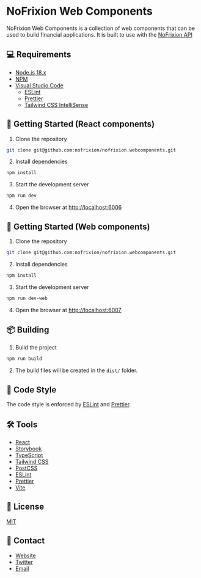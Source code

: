 # NoFrixion Web Components

NoFrixion Web Components is a collection of web components that can be used to build financial applications. It is built to use with the [NoFrixion API](https://www.nofrixion.com/)

## 💻 Requirements

- [Node.js 18.x](https://nodejs.org/en/)
- [NPM](https://www.npmjs.com/)
- [Visual Studio Code](https://code.visualstudio.com/)
  - [ESLint](https://marketplace.visualstudio.com/items?itemName=dbaeumer.vscode-eslint)
  - [Prettier](https://marketplace.visualstudio.com/items?itemName=esbenp.prettier-vscode)
  - [Tailwind CSS IntelliSense](https://marketplace.visualstudio.com/items?itemName=bradlc.vscode-tailwindcss)

## 🚀 Getting Started (React components)

1. Clone the repository

```bash
git clone git@github.com:nofrixion/nofrixion.webcomponents.git
```

2. Install dependencies

```bash
npm install
```

3. Start the development server

```bash
npm run dev
```

4. Open the browser at [http://localhost:6006](http://localhost:6006)

## 🚀 Getting Started (Web components)

1. Clone the repository

```bash
git clone git@github.com:nofrixion/nofrixion.webcomponents.git
```

2. Install dependencies

```bash
npm install
```

3. Start the development server

```bash
npm run dev-web
```

4. Open the browser at [http://localhost:6007](http://localhost:6007)

## 📦 Building

1. Build the project

```bash
npm run build
```

2. The build files will be created in the `dist/` folder.

## 📃 Code Style

The code style is enforced by [ESLint](https://eslint.org/) and [Prettier](https://prettier.io/).

## 🛠️ Tools

- [React](https://reactjs.org/)
- [Storybook](https://storybook.js.org/)
- [TypeScript](https://www.typescriptlang.org/)
- [Tailwind CSS](https://tailwindcss.com/)
- [PostCSS](https://postcss.org/)
- [ESLint](https://eslint.org/)
- [Prettier](https://prettier.io/)
- [Vite](https://vitejs.dev/)

## 📝 License

[MIT](LICENSE)

## 📧 Contact

- [Website](https://www.nofrixion.com/)
- [Twitter](https://twitter.com/nofrixion)
- [Email](mailto:support@nofrixion.com)
